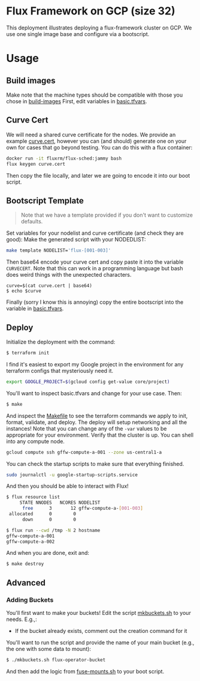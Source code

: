 # Flux Framework on GCP (size 32)

This deployment illustrates deploying a flux-framework cluster on GCP.
We use one single image base and configure via a bootscript.

# Usage

## Build images

Make note that the machine types should be compatible with those you chose in [build-images](../../build-images)
First, edit variables in [basic.tfvars](basic.tfvars).

## Curve Cert

We will need a shared curve certificate for the nodes. We provide an example [curve.cert](curve.cert),
however you can (and should) generate one on your own for cases that go beyond testing. You can do this
with a flux container:

```bash
docker run -it fluxrm/flux-sched:jammy bash
flux keygen curve.cert
```

Then copy the file locally, and later we are going to encode it into our boot script.

## Bootscript Template

> Note that we have a template provided if you don't want to customize defaults.

Set variables for your nodelist and curve certificate (and check they are good):
Make the generated script with your NODEDLIST:

```bash
make template NODELIST='flux-[001-003]'
```

Then base64 encode your curve cert and copy paste it into the variable `CURVECERT`.
Note that this can work in a programming language but bash does weird things with
the unexpected characters.

```
curve=$(cat curve.cert | base64)
$ echo $curve
```

Finally (sorry I know this is annoying) copy the entire bootscript into the
variable in [basic.tfvars](basic.tfvars).

## Deploy

Initialize the deployment with the command:

```bash
$ terraform init
```

I find it's easiest to export my Google project in the environment for any terraform configs
that mysteriously need it.

```bash
export GOOGLE_PROJECT=$(gcloud config get-value core/project)
```

You'll want to inspect basic.tfvars and change for your use case. Then:

```bash
$ make
```

And inspect the [Makefile](Makefile) to see the terraform commands we apply
to init, format, validate, and deploy. The deploy will setup networking and all the instances! Note that
you can change any of the `-var` values to be appropriate for your environment.
Verify that the cluster is up. You can shell into any compute node.

```bash
gcloud compute ssh gffw-compute-a-001 --zone us-central1-a
```

You can check the startup scripts to make sure that everything finished.

```bash
sudo journalctl -u google-startup-scripts.service
```

And then you should be able to interact with Flux!

```bash
$ flux resource list
     STATE NNODES   NCORES NODELIST
      free      3       12 gffw-compute-a-[001-003]
 allocated      0        0 
      down      0        0 
```
```bash
$ flux run --cwd /tmp -N 2 hostname
gffw-compute-a-001
gffw-compute-a-002
```

And when you are done, exit and:

```bash
$ make destroy
```

## Advanced

### Adding Buckets

You'll first want to make your buckets! Edit the script [mkbuckets.sh](scripts/mkbuckets.sh)
to your needs. E.g.,:

 - If the bucket already exists, comment out the creation command for it

You'll want to run the script and provide the name of your main bucket (e.g.,
the one with some data to mount):

```bash
$ ./mkbuckets.sh flux-operator-bucket
```

And then add the logic from [fuse-mounts.sh](scripts/fuse-mounts.sh) to your boot script.
